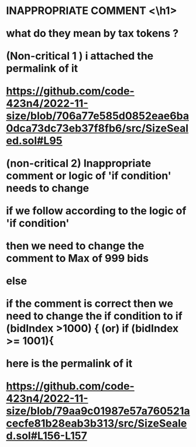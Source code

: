 <h1> INAPPROPRIATE COMMENT <\h1>

what do they mean by tax tokens ?

(Non-critical 1 ) i attached the permalink of it

https://github.com/code-423n4/2022-11-size/blob/706a77e585d0852eae6ba0dca73dc73eb37f8fb6/src/SizeSealed.sol#L95

(non-critical 2)  Inappropriate comment or logic of 'if condition' needs to change

if we follow according to the logic of 'if condition'

then we need to change the comment to Max of 999 bids

else

if the comment is correct then we need to change the if condition to
if (bidIndex >1000) {   (or)   if (bidIndex >= 1001){

here is the permalink of it

https://github.com/code-423n4/2022-11-size/blob/79aa9c01987e57a760521acecfe81b28eab3b313/src/SizeSealed.sol#L156-L157